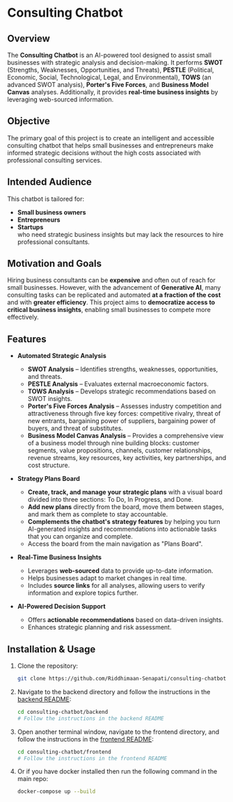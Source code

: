 # Consulting Chatbot

## Overview

The **Consulting Chatbot** is an AI-powered tool designed to assist small businesses with strategic analysis and decision-making. It performs **SWOT** (Strengths, Weaknesses, Opportunities, and Threats), **PESTLE** (Political, Economic, Social, Technological, Legal, and Environmental), **TOWS** (an advanced SWOT analysis), **Porter's Five Forces**, and **Business Model Canvas** analyses. Additionally, it provides **real-time business insights** by leveraging web-sourced information.

## Objective

The primary goal of this project is to create an intelligent and accessible consulting chatbot that helps small businesses and entrepreneurs make informed strategic decisions without the high costs associated with professional consulting services.

## Intended Audience

This chatbot is tailored for:
- **Small business owners**
- **Entrepreneurs**
- **Startups**  
who need strategic business insights but may lack the resources to hire professional consultants.

## Motivation and Goals

Hiring business consultants can be **expensive** and often out of reach for small businesses. However, with the advancement of **Generative AI**, many consulting tasks can be replicated and automated **at a fraction of the cost** and with **greater efficiency**. This project aims to **democratize access to critical business insights**, enabling small businesses to compete more effectively.

## Features

- **Automated Strategic Analysis**  
  - **SWOT Analysis** – Identifies strengths, weaknesses, opportunities, and threats.  
  - **PESTLE Analysis** – Evaluates external macroeconomic factors.  
  - **TOWS Analysis** – Develops strategic recommendations based on SWOT insights.  
  - **Porter's Five Forces Analysis** – Assesses industry competition and attractiveness through five key forces: competitive rivalry, threat of new entrants, bargaining power of suppliers, bargaining power of buyers, and threat of substitutes.
  - **Business Model Canvas Analysis** – Provides a comprehensive view of a business model through nine building blocks: customer segments, value propositions, channels, customer relationships, revenue streams, key resources, key activities, key partnerships, and cost structure.

- **Strategy Plans Board**  
  - **Create, track, and manage your strategic plans** with a visual board divided into three sections: To Do, In Progress, and Done.  
  - **Add new plans** directly from the board, move them between stages, and mark them as complete to stay accountable.  
  - **Complements the chatbot's strategy features** by helping you turn AI-generated insights and recommendations into actionable tasks that you can organize and complete.  
  - Access the board from the main navigation as "Plans Board".

- **Real-Time Business Insights**  
  - Leverages **web-sourced** data to provide up-to-date information.  
  - Helps businesses adapt to market changes in real time.  
  - Includes **source links** for all analyses, allowing users to verify information and explore topics further.

- **AI-Powered Decision Support**  
  - Offers **actionable recommendations** based on data-driven insights.  
  - Enhances strategic planning and risk assessment.  


## Installation & Usage

1. Clone the repository:
   ```sh
   git clone https://github.com/Riddhimaan-Senapati/consulting-chatbot.git
   ```

2. Navigate to the backend directory and follow the instructions in the [backend README](backend/README.md):
   ```sh
   cd consulting-chatbot/backend
   # Follow the instructions in the backend README
   ```

3. Open another terminal window, navigate to the frontend directory, and follow the instructions in the [frontend README](frontend/README.md):
   ```sh
   cd consulting-chatbot/frontend
   # Follow the instructions in the frontend README
   ```
4. Or if you have docker installed then run the following command in the main repo:
   ```sh
   docker-compose up --build
   ```